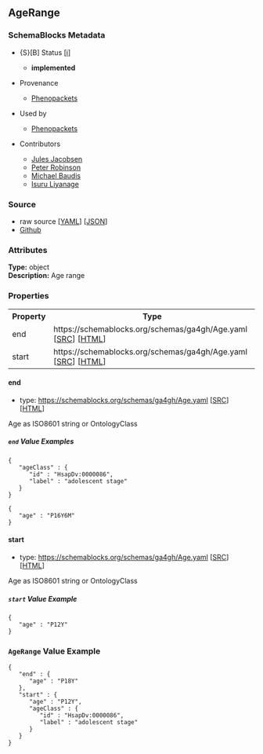 
## AgeRange

### SchemaBlocks Metadata

* {S}[B] Status  [[i]](https://schemablocks.org/about/sb-status-levels.html)
    - __implemented__


* Provenance  

    - [Phenopackets](https://github.com/phenopackets/phenopacket-schema/blob/master/docs/agerange.rst)  

* Used by  

    - [Phenopackets](https://github.com/phenopackets/phenopacket-schema/blob/master/docs/agerange.rst)  

* Contributors  

    - [Jules Jacobsen](https://orcid.org/0000-0002-3265-15918)  
    - [Peter Robinson](https://orcid.org/0000-0002-0736-91998)  
    - [Michael Baudis](https://orcid.org/0000-0002-9903-4248)  
    - [Isuru Liyanage](https://orcid.org/0000-0002-4839-5158)  
<!--more-->

### Source

* raw source [[YAML](./AgeRange.yaml)] [[JSON](./AgeRange.json)] 
* [Github](https://github.com/ga4gh-schemablocks/playground/blob/master/sb-meta/AgeRange.yaml)

### Attributes
  
__Type:__ object  
__Description:__ Age range

### Properties

<table>
  <tr>
    <th>Property</th>
    <th>Type</th>
  </tr>
  <tr>
    <td>end</td>
    <td>https://schemablocks.org/schemas/ga4gh/Age.yaml [<a href="https://schemablocks.org/schemas/ga4gh/Age.yaml" target="_BLANK">SRC</a>] [<a href="https://schemablocks.org/schemas/ga4gh/Age.html" target="_BLANK">HTML</a>]</td>
  </tr>
  <tr>
    <td>start</td>
    <td>https://schemablocks.org/schemas/ga4gh/Age.yaml [<a href="https://schemablocks.org/schemas/ga4gh/Age.yaml" target="_BLANK">SRC</a>] [<a href="https://schemablocks.org/schemas/ga4gh/Age.html" target="_BLANK">HTML</a>]</td>
  </tr>

</table>

    
#### end

* type: https://schemablocks.org/schemas/ga4gh/Age.yaml [<a href="https://schemablocks.org/schemas/ga4gh/Age.yaml" target="_BLANK">SRC</a>] [<a href="https://schemablocks.org/schemas/ga4gh/Age.html" target="_BLANK">HTML</a>]

Age as ISO8601 string or OntologyClass

##### `end` Value Examples  

```
{
   "ageClass" : {
      "id" : "HsapDv:0000086",
      "label" : "adolescent stage"
   }
}
```
```
{
   "age" : "P16Y6M"
}
```
    
#### start

* type: https://schemablocks.org/schemas/ga4gh/Age.yaml [<a href="https://schemablocks.org/schemas/ga4gh/Age.yaml" target="_BLANK">SRC</a>] [<a href="https://schemablocks.org/schemas/ga4gh/Age.html" target="_BLANK">HTML</a>]

Age as ISO8601 string or OntologyClass

##### `start` Value Example  

```
{
   "age" : "P12Y"
}
```


### `AgeRange` Value Example  

```
{
   "end" : {
      "age" : "P18Y"
   },
   "start" : {
      "age" : "P12Y",
      "ageClass" : {
         "id" : "HsapDv:0000086",
         "label" : "adolescent stage"
      }
   }
}
```

